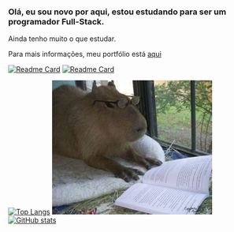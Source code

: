 
<h3>Olá, eu sou novo por aqui, estou estudando para ser um programador Full-Stack.</h3>
<p>Ainda tenho muito o que estudar.</p>
<p>Para mais informações, meu portfólio está <a href="https://leomartinez013.github.io/Portfolio/" target="_blank">aqui</a></p>

[![Readme Card](https://github-readme-stats.vercel.app/api/pin/?username=LeoMartinez013&repo=Cronometro&show_owner=true)](https://github.com/LeoMartinez013/github-readme-stats)
[![Readme Card](https://github-readme-stats.vercel.app/api/pin/?username=LeoMartinez013&repo=Lanchonete&show_owner=true)](https://github.com/LeoMartinez013/github-readme-stats)

[![Top Langs](https://github-readme-stats.vercel.app/api/top-langs/?username=LeoMartinez013&layout=donut-vertical)](https://github.com/LeoMartinez013/github-readme-stats) <img src="foto_github[1].jpg" width="325px">
[![GitHub stats](https://github-readme-stats.vercel.app/api?username=LeoMartinez013&show_icons=true&theme=dracula&border_radius=5)](https://github.com/LeoMartinez013/github-readme-stats)



